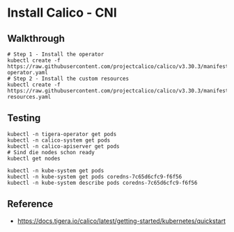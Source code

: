 # Install Calico - CNI 

## Walkthrough 

```
# Step 1 - Install the operator
kubectl create -f https://raw.githubusercontent.com/projectcalico/calico/v3.30.3/manifests/tigera-operator.yaml
# Step 2 - Install the custom resources 
kubectl create -f https://raw.githubusercontent.com/projectcalico/calico/v3.30.3/manifests/custom-resources.yaml
```

## Testing 

```
kubectl -n tigera-operator get pods 
kubectl -n calico-system get pods
kubectl -n calico-apiserver get pods
# Sind die nodes schon ready 
kubectl get nodes

kubectl -n kube-system get pods
kubectl -n kube-system get pods coredns-7c65d6cfc9-f6f56
kubectl -n kube-system describe pods coredns-7c65d6cfc9-f6f56
```

## Reference 

  * https://docs.tigera.io/calico/latest/getting-started/kubernetes/quickstart
